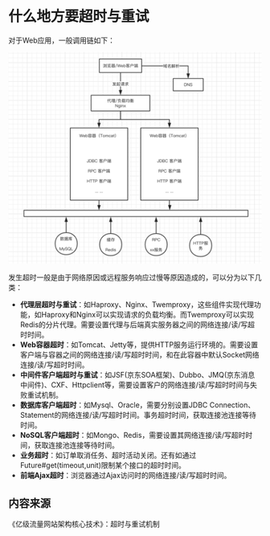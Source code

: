 # 什么地方要超时与重试

对于Web应用，一般调用链如下：

![](../../.gitbook/assets/image%20%289%29.png)

发生超时一般是由于网络原因或远程服务响应过慢等原因造成的，可以分为以下几类：

* **代理层超时与重试**：如Haproxy、Nginx、Twemproxy，这些组件实现代理功能，如Haproxy和Nginx可以实现请求的负载均衡。而Twemproxy可以实现Redis的分片代理。需要设置代理与后端真实服务器之间的网络连接/读/写超时时间。
* **Web容器超时**：如Tomcat、Jetty等，提供HTTP服务运行环境的。需要设置客户端与容器之间的网络连接/读/写超时时间，和在此容器中默认Socket网络连接/读/写超时时间。
* **中间件客户端超时与重试**：如JSF\(京东SOA框架\)、Dubbo、JMQ\(京东消息中间件\)、CXF、Httpclient等，需要设置客户的网络连接/读/写超时时间与失败重试机制。
* **数据库客户端超时**：如Mysql、Oracle，需要分别设置JDBC Connection、Statement的网络连接/读/写超时时间。事务超时时间，获取连接池连接等待时间。
* **NoSQL客户端超时**：如Mongo、Redis，需要设置其网络连接/读/写超时时间，获取连接池连接等待时间。
* **业务超时**：如订单取消任务、超时活动关闭。还有如通过Future\#get\(timeout,unit\)限制某个接口的超时时间。
* **前端Ajax超时**：浏览器通过Ajax访问时的网络连接/读/写超时时间。

## 内容来源

《亿级流量网站架构核心技术》：超时与重试机制

